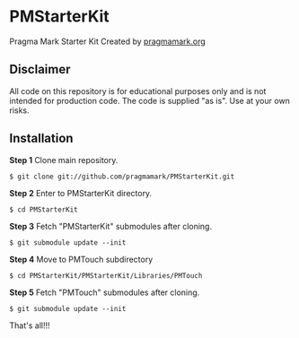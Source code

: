 PMStarterKit
============

Pragma Mark Starter Kit
Created by [pragmamark.org](http://pragmamark.org)


Disclaimer
----------
All code on this repository is for educational purposes only and is not intended for
production code. The code is supplied "as is". Use at your own risks.


Installation
------------

**Step 1**
Clone main repository.

	$ git clone git://github.com/pragmamark/PMStarterKit.git
	
**Step 2**
Enter to PMStarterKit directory.

	$ cd PMStarterKit

**Step 3**
Fetch "PMStarterKit" submodules after cloning.

	$ git submodule update --init
	
**Step 4**
Move to PMTouch subdirectory

	$ cd PMStarterKit/PMStarterKit/Libraries/PMTouch 
	
**Step 5**
Fetch "PMTouch" submodules after cloning.

	$ git submodule update --init

That's all!!!
